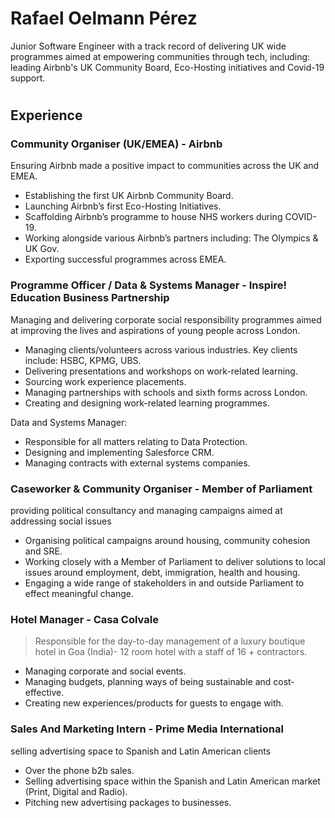 # Rafael Oelmann Pérez
Junior Software Engineer with a track record of delivering UK wide programmes aimed at empowering communities through tech, including: leading Airbnb's UK Community Board, Eco-Hosting initiatives and Covid-19 support. 
#

## Experience

### Community Organiser (UK/EMEA) - Airbnb 
Ensuring Airbnb made a positive impact to communities across the UK and EMEA.

- Establishing the first UK Airbnb Community Board.
- Launching Airbnb’s first Eco-Hosting Initiatives.
- Scaffolding Airbnb’s programme to house NHS workers during COVID-19.
- Working alongside various Airbnb’s partners including: The Olympics & UK Gov.
- Exporting successful programmes across EMEA.

### Programme Officer / Data & Systems Manager - Inspire! Education Business Partnership 

Managing and delivering corporate social responsibility programmes aimed at improving the lives and aspirations of young people across London.

- Managing clients/volunteers across various industries. Key clients include: HSBC, KPMG, UBS.
- Delivering presentations and workshops on work-related learning.
- Sourcing work experience placements.
- Managing partnerships with schools and sixth forms across London.
- Creating and designing work-related learning programmes.

Data and Systems Manager:
- Responsible for all matters relating to Data Protection.
- Designing and implementing Salesforce CRM.
- Managing contracts with external systems companies.

### Caseworker & Community Organiser - Member of Parliament
providing political consultancy and managing campaigns aimed at addressing social issues 

- Organising political campaigns around housing, community cohesion and SRE. 
- Working closely with a Member of Parliament to deliver solutions to local issues around employment, debt, immigration, health and housing. 
- Engaging a wide range of stakeholders in and outside Parliament to effect meaningful change.

### Hotel Manager - Casa Colvale
> Responsible for the day-to-day management of a luxury boutique hotel in Goa
(India)- 12 room hotel with a staff of 16 + contractors.

- Managing corporate and social events.
- Managing budgets, planning ways of being sustainable and cost-effective.
- Creating new experiences/products for guests to engage with.

### Sales And Marketing Intern - Prime Media International
selling advertising space to Spanish and Latin American clients 

- Over the phone b2b sales.
- Selling advertising space within the Spanish and Latin American market (Print, Digital and Radio).
- Pitching new advertising packages to businesses.